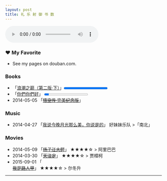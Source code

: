 ```yaml
---
layout: post
title: 礼 乐 射 御 书 数
---
```


<audio controls="controls" autoplay="autoplay" loop="loop" height="100" width="100">
	<source src="http://vivlong.qiniudn.com/github/%E5%88%9D%E9%9B%AA-Bandari.mp3" type="audio/mp3" />
	<embed height="100" width="100" src="http://vivlong.qiniudn.com/github/%E5%88%9D%E9%9B%AA-Bandari.mp3" />
Your browser does not support the audio element.
</audio>

### &hearts; My Favorite

* See my pages on douban.com.

### Books

* 「[浪潮之巅（第二版·下）](http://book.douban.com/subject/24738302/)」<progress value="100" max="100"></progress> 
* 「[你們你們好](http://book.douban.com/subject/25813275/)」 <progress value="10" max="100"></progress> 
* 2014-05-05 「<del>[悟空传·完美纪念版</del>](http://book.douban.com/subject/6431994/)」

### Music

* 2014-04-27 「[我说今晚月光那么美，你说是的](http://music.douban.com/subject/24325813/)」 好妹妹乐队 &gt;「南北」

### Movies

* 2014-05-09 「<del>[扬子江大鳄](http://movie.douban.com/subject/19975889/)</del>」 &#9733;&#9733;&#9733;&#9733;&#9734; &gt; 阿里巴巴
* 2014-03-30 「<del>[天注定](http://movie.douban.com/subject/21941283/)</del>」 &#9733;&#9733;&#9733;&#9733;&#9734; &gt; 贾樟柯  
* 2015-09-01 「<del>[	
我是路人甲](http://movie.douban.com/subject/21941283/)</del>」 &#9733;&#9733;&#9733;&#9733;&#9734; &gt; 尔冬升

- - -